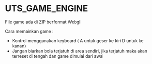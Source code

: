 # UTS_GAME_ENGINE
File game ada di ZIP berformat Webgl

Cara memainkan game : 
- Kontrol menggunakan keyboard ( A untuk geser ke kiri D untuk ke kanan)
- Jangan biarkan bola terjatuh di area sendiri, jika terjatuh maka akan terreset di tengah dan game dimulai dari awal
